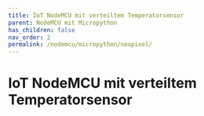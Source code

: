 ```yaml
---
title: IoT NodeMCU mit verteiltem Temperatorsensor
parent: NodeMCU mit Micropython
has_children: false
nav_order: 2
permalink: /nodemcu/micropython/neopixel/
---
```


# IoT NodeMCU mit verteiltem Temperatorsensor
